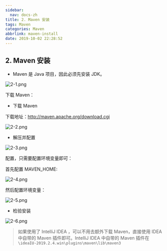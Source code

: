 ```yaml
---
sidebar:
  nav: docs-zh
title: 2. Maven 安装
tags: Maven
categories: Maven
abbrlink: maven-install
date: 2019-10-02 22:28:52
---
```


## 2. Maven 安装

- Maven 是 Java 项目，因此必须先安装 JDK。

<!--more-->

![](http://maven.springboot.org/assets/images/img/2-1.png "2-1.png")

下载 Maven：

-  下载 Maven

下载地址：http://maven.apache.org/download.cgi

![](http://maven.springboot.org/assets/images/img/2-2.png "2-2.png")

- 解压并配置

![](http://maven.springboot.org/assets/images/img/2-3.png "2-3.png")

配置，只需要配置环境变量即可：

首先配置 MAVEN_HOME:

![](http://maven.springboot.org/assets/images/img/2-4.png "2-4.png")

然后配置环境变量：

![](http://maven.springboot.org/assets/images/img/2-5.png "2-5.png")

- 检验安装

![](http://maven.springboot.org/assets/images/img/2-6.png "2-6.png")

> 如果使用了 IntelliJ IDEA ，可以不用去额外下载 Maven，直接使用 IDEA 中自带的 Maven 插件即可。IntelliJ IDEA 中自带的 Maven 插件在 `\ideaIU-2019.2.4.win\plugins\maven\lib\maven3`